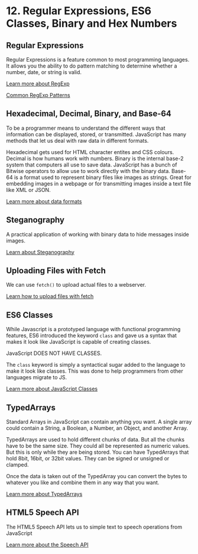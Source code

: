 # 12. Regular Expressions, ES6 Classes, Binary and Hex Numbers

## Regular Expressions

Regular Expressions is a feature common to most programming languages. It allows you the ability to do pattern matching to determine whether a number, date, or string is valid.

[Learn more about RegExp](./regexp.md)

[Common RegExp Patterns](./common-regexp.md)

## Hexadecimal, Decimal, Binary, and Base-64

To be a programmer means to understand the different ways that information can be displayed, stored, or transmitted. JavaScript has many methods that let us deal with raw data in different formats.

Hexadecimal gets used for HTML character entites and CSS colours. Decimal is how humans work with numbers. Binary is the internal base-2 system that computers all use to save data. JavaScript has a bunch of Bitwise operators to allow use to work directly with the binary data. Base-64 is a format used to represent binary files like images as strings. Great for embedding images in a webpage or for transmitting images inside a text file like XML or JSON.

[Learn more about data formats](./hex-bin-64.md)

## Steganography

A practical application of working with binary data to hide messages inside images.

[Learn about Steganography](./steganography.md)

## Uploading Files with Fetch

We can use `fetch()` to upload actual files to a webserver.

[Learn how to upload files with fetch](./upload-files-fetch.md)

## ES6 Classes

While Javascript is a prototyped language with functional programming features, ES6 introduced the keyword `class` and gave us a syntax that makes it look like JavaScript is capable of creating classes.

JavaScript DOES NOT HAVE CLASSES.

The `class` keyword is simply a syntactical sugar added to the language to make it look like classes. This was done to help programmers from other languages migrate to JS. 

[Learn more about JavaScript Classes](./es6-classes.md)

## TypedArrays

Standard Arrays in JavaScript can contain anything you want. A single array could contain a String, a Boolean, a Number, an Object, and another Array.

TypedArrays are used to hold different chunks of data. But all the chunks have to be the same size. They could all be represented as numeric values. But this is only while they are being stored. You can have TypedArrays that hold 8bit, 16bit, or 32bit values. They can be signed or unsigned or clamped.

Once the data is taken out of the TypedArray you can convert the bytes to whatever you like and combine them in any way that you want.

[Learn more about TypedArrays](./typed-arrays.md)

## HTML5 Speech API

The HTML5 Speech API lets us to simple text to speech operations from JavaScript

[Learn more about the Speech API](./speech.md)
